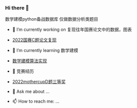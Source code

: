 ### Hi there 👋
数学建模python备战数据库
仅做数据分析类题目



- 🔭 I’m currently working on 复现往年国赛论文中的数据，图表
-   [2022国赛C题论文复现](https://github.com/WindowBird/MathModel-with-python/tree/a524059d85a514793ff3dfccea017e4b913560ea/C%E9%A2%98)

- 🌱 I’m currently learning 数学建模
-   [数学建模算法实现](https://github.com/cbrcbr2022/cbrcbr2022/tree/47bd7ec018695ee88a118a62090b53211bba4eb5/1a%E6%95%B0%E5%AD%A6%E5%BB%BA%E6%A8%A1%E5%9B%BD%E8%B5%9B%E7%AE%97%E6%B3%95%E5%BA%93)
- 🤔 竞赛经历
-    [2022mothercupD题三等奖](https://github.com/WindowBird/MathModel-with-python/tree/d4b974008024290fa61f411da0abbe03b06d9963/2023%E5%B9%B4MathorCup%E9%AB%98%E6%A0%A1%E6%95%B0%E5%AD%A6%E5%BB%BA%E6%A8%A1%E6%8C%91%E6%88%98%E8%B5%9B%E8%B5%9B%E9%A2%98)
- 💬 Ask me about ...
- 📫 How to reach me: ...



